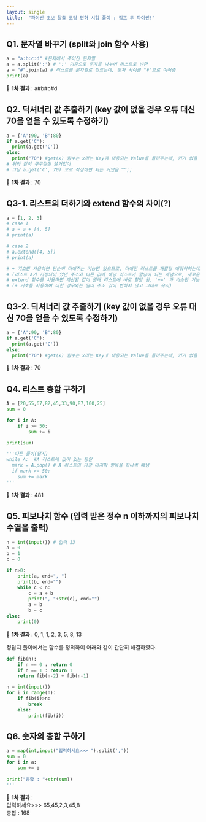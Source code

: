 ```yaml
---
layout: single
title:  "파이썬 초보 탈출 코딩 면허 시험 풀이 : 점프 투 파이썬!"
---
```


## Q1. 문자열 바꾸기 (split와 join 함수 사용)

```python
a = "a:b:c:d" #문제에서 주어진 문자열
a = a.split(':') # ':' 기준으로 문자를 나누어 리스트로 반환
a = "#".join(a) # 리스트를 문자열로 만드는데, 문자 사이를 "#"으로 이어줌
print(a)
```

🤩 **1차 결과** : a#b#c#d    

## Q2. 딕셔너리 값 추출하기 (key 값이 없을 경우 오류 대신 70을 얻을 수 있도록 수정하기)

```python
a = {'A':90, 'B':80} 
if a.get('C'):
  print(a.get('C'))
else:
  print("70") #get(x) 함수는 x라는 Key에 대응되는 Value를 돌려주는데, 키가 없을 경우에는 None을 반환한다.
# 위와 같이 구구절절 쓸거없이
# 그냥 a.get('C', 70) 으로 작성하면 되는 거였음 ^^;;

```

🤩 **1차 결과** : 70   

## Q3-1. 리스트의 더하기와 extend 함수의 차이(?)

```python
a = [1, 2, 3]
# case 1
# a = a + [4, 5]
# print(a)

# case 2
# a.extend([4, 5])
# print(a)

# + 기호만 사용하면 단순히 더해주는 기능만 있으므로, 더해진 리스트를 재할당 해줘야하는데
# (리스트 a가 저장되어 있던 주소와 다른 값에 해당 리스트가 할당이 되는 개념으로, 새로운 리스트가 생성되어 반환되는 개념
# extend 함수를 사용하면 계산된 값이 원래 리스트에 바로 할당 됨. '+=' 과 비슷한 기능을 함.
# (+ 기호를 사용하여 더한 경우와는 달리 주소 값이 변하지 않고 그대로 유지)
```   

## Q3-2. 딕셔너리 값 추출하기 (key 값이 없을 경우 오류 대신 70을 얻을 수 있도록 수정하기)

```python
a = {'A':90, 'B':80} 
if a.get('C'):
  print(a.get('C'))
else:
  print("70") #get(x) 함수는 x라는 Keyㅔ 대응되는 Value를 돌려주는데, 키가 없을 경우에는 None을 반환한다.
```

🤩 **1차 결과** : 70  

## Q4. 리스트 총합 구하기   

```python
A = [20,55,67,82,45,33,90,87,100,25]
sum = 0

for i in A:
    if i >= 50:
        sum += i

print(sum)

'''다른 풀이(답지)
while A:  #A 리스트에 값이 있는 동안
  mark = A.pop() # A 리스트의 가장 마지막 항목을 하나씩 빼냄
  if mark >= 50:
    sum += mark
'''
```

🤩 **1차 결과** : 481  

## Q5. 피보나치 함수 (입력 받은 정수 n 이하까지의 피보나치 수열을 출력)

```python
n = int(input()) # 입력 13
a = 0
b = 1
c = 0

if n>0:
    print(a, end=", ")
    print(b, end="")
    while c < n:
        c = a + b
        print(", "+str(c), end="")
        a = b
        b = c    
else:
    print(0)
```

🤩 **1차 결과** : 0, 1, 1, 2, 3, 5, 8, 13   

정답지 풀이에서는 함수를 정의하여 아래와 같이 간단히 해결하였다.   

```python
def fib(n):
    if n == 0 : return 0
    if n == 1 : return 1
    return fib(n-2) + fib(n-1)

n = int(input())
for i in range(n):
    if fib(i)>n:
        break
    else:
        print(fib(i))
```

## Q6. 숫자의 총합 구하기   

```python
a = map(int,input("입력하세요>>> ").split(','))
sum = 0
for i in a:
    sum += i
    
print("총합 : "+str(sum))
'''
```

🤩 **1차 결과** :    
입력하세요>>> 65,45,2,3,45,8   
총합 : 168   


